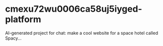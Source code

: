 # cmexu72wu0006ca58uj5iyged-platform
AI-generated project for chat: make a cool website for a space hotel called Spacy...
